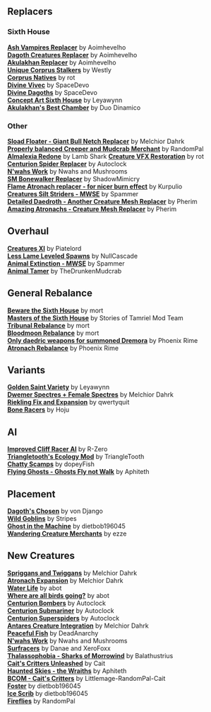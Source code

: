 ## Replacers
### Sixth House
[**Ash Vampires Replacer**](https://www.nexusmods.com/morrowind/mods/42832) by Aoimhevelho  
[**Dagoth Creatures Replacer**](https://www.nexusmods.com/morrowind/mods/42834) by Aoimhevelho  
[**Akulakhan Replacer**](https://www.nexusmods.com/morrowind/mods/42855) by Aoimhevelho  
[**Unique Corprus Stalkers**](https://download.fliggerty.com/download--749) by Westly  
[**Corprus Natives**](https://www.nexusmods.com/morrowind/mods/45674) by rot  
[**Divine Vivec**](https://www.nexusmods.com/morrowind/mods/46342) by SpaceDevo  
[**Divine Dagoths**](https://www.nexusmods.com/morrowind/mods/45536) by SpaceDevo    
[**Concept Art Sixth House**](https://www.nexusmods.com/morrowind/mods/47498/) by Leyawynn  
[**Akulakhan's Best Chamber**](https://www.nexusmods.com/morrowind/mods/49644) by Duo Dinamico  

### Other
[**Sload Floater - Giant Bull Netch Replacer**](https://www.nexusmods.com/morrowind/mods/49672) by Melchior Dahrk  
[**Properly balanced Creeper and Mudcrab Merchant**](https://www.nexusmods.com/morrowind/mods/49690) by RandomPal  
[**Almalexia Redone**](https://www.nexusmods.com/morrowind/mods/50265/) by Lamb Shark
[**Creature VFX Restoration**](https://www.nexusmods.com/morrowind/mods/46194) by rot
[**Centurion Spider Replacer**](https://www.nexusmods.com/morrowind/mods/47349) by Autoclock  
[**N'wahs Work**](https://www.nexusmods.com/morrowind/mods/49103?tab=files) by Nwahs and Mushrooms  
[**SM Bonewalker Replacer**](https://www.nexusmods.com/morrowind/mods/51030) by ShadowMimicry  
[**Flame Atronach replacer - for nicer burn effect**](https://www.nexusmods.com/morrowind/mods/51297) by Kurpulio  
[**Creatures Silt Striders - MWSE**](https://www.nexusmods.com/morrowind/mods/51431) by Spammer  
[**Detailed Daedroth - Another Creature Mesh Replacer**](https://www.nexusmods.com/morrowind/mods/51542) by Pherim  
[**Amazing Atronachs - Creature Mesh Replacer**](https://www.nexusmods.com/morrowind/mods/51617) by Pherim  

## Overhaul
[**Creatures XI**](https://www.nexusmods.com/morrowind/mods/30563) by Piatelord  
[**Less Lame Leveled Spawns**](https://www.nexusmods.com/morrowind/mods/51059) by NullCascade  
[**Animal Extinction - MWSE**](https://www.nexusmods.com/morrowind/mods/51137) by Spammer  
[**Animal Tamer**](https://www.nexusmods.com/morrowind/mods/51158) by TheDrunkenMudcrab  

## General Rebalance
[**Beware the Sixth House**](https://www.nexusmods.com/morrowind/mods/46036) by mort  
[**Masters of the Sixth House**](https://www.nexusmods.com/morrowind/mods/51189) by Stories of Tamriel Mod Team  
[**Tribunal Rebalance**](https://www.nexusmods.com/morrowind/mods/45713) by mort  
[**Bloodmoon Rebalance**](https://www.nexusmods.com/morrowind/mods/45714) by mort  
[**Only daedric weapons for summoned Dremora**](https://www.nexusmods.com/morrowind/mods/51269) by Phoenix Rime  
[**Atronach Rebalance**](https://www.nexusmods.com/morrowind/mods/51309) by Phoenix Rime  

## Variants
[**Golden Saint Variety**](https://www.nexusmods.com/morrowind/mods/46430) by Leyawynn  
[**Dwemer Spectres + Female Spectres**](https://www.nexusmods.com/morrowind/mods/43249) by Melchior Dahrk  
[**Riekling Fix and Expansion**](https://www.nexusmods.com/morrowind/mods/50036) by qwertyquit  
[**Bone Racers**](https://www.nexusmods.com/morrowind/mods/51142) by Hoju  

## AI
[**Improved Cliff Racer AI**](https://www.nexusmods.com/morrowind/mods/44712) by R-Zero  
[**Triangletooth's Ecology Mod**](https://www.nexusmods.com/morrowind/mods/47061) by TriangleTooth  
[**Chatty Scamps**](https://www.nexusmods.com/morrowind/mods/44790) by dopeyFish  
[**Flying Ghosts - Ghosts Fly not Walk**](https://www.nexusmods.com/morrowind/mods/51115) by Aphiteth  

## Placement
[**Dagoth's Chosen**](https://www.nexusmods.com/morrowind/mods/31429) by von Django  
[**Wild Goblins**](https://www.nexusmods.com/morrowind/mods/48169) by Stripes  
[**Ghost in the Machine**](https://www.nexusmods.com/morrowind/mods/51234) by dietbob196045  
[**Wandering Creature Merchants**](https://www.nexusmods.com/morrowind/mods/51511) by ezze  

## New Creatures  
[**Spriggans and Twiggans**](https://www.nexusmods.com/morrowind/mods/43350) by Melchior Dahrk  
[**Atronach Expansion**](https://www.nexusmods.com/morrowind/mods/22189/?) by Melchior Dahrk  
[**Water Life**](https://abitoftaste.altervista.org/morrowind/index.php?option=content&task=view&id=8&catid=43&Itemid=10&-Water-Life) by abot  
[**Where are all birds going?**](https://abitoftaste.altervista.org/morrowind/index.php?option=content&task=view&id=3&catid=43&Itemid=10&-Where-are-all-birds-going) by abot  
[**Centurion Bombers**](https://www.nexusmods.com/morrowind/mods/47347) by Autoclock  
[**Centurion Submariner**](https://www.nexusmods.com/morrowind/mods/47350) by Autoclock  
[**Centurion Superspiders**](https://www.nexusmods.com/morrowind/mods/47351) by Autoclock  
[**Antares Creature Integration**](https://www.nexusmods.com/morrowind/mods/43249) by Melchior Dahrk  
[**Peaceful Fish**](https://www.nexusmods.com/morrowind/mods/47882) by DeadAnarchy  
[**N'wahs Work**](https://www.nexusmods.com/morrowind/mods/49103?tab=files) by Nwahs and Mushrooms  
[**Surfracers**](https://www.nexusmods.com/morrowind/mods/49783) by Danae and XeroFoxx  
[**Thalassophobia - Sharks of Morrowind**](https://www.nexusmods.com/morrowind/mods/49887) by Balathustrius  
[**Cait's Critters Unleashed**](https://www.nexusmods.com/morrowind/mods/50342) by Cait  
[**Haunted Skies - the Wraiths**](https://www.nexusmods.com/morrowind/mods/51160) by Aphiteth  
[**BCOM - Cait's Critters**](https://www.nexusmods.com/morrowind/mods/51200) by Littlemage-RandomPal-Cait  
[**Foster**](https://www.nexusmods.com/morrowind/mods/51337) by dietbob196045  
[**Ice Scrib**](https://www.nexusmods.com/morrowind/mods/51338) by dietbob196045  
[**Fireflies**](https://www.nexusmods.com/morrowind/mods/51443) by RandomPal  